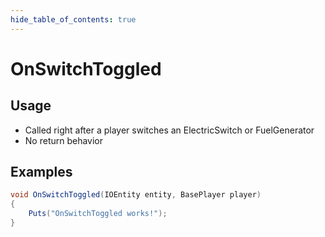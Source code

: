 ```yaml
---
hide_table_of_contents: true
---
```


# OnSwitchToggled

## Usage

* Called right after a player switches an ElectricSwitch or FuelGenerator
* No return behavior

## Examples

```csharp title=""
void OnSwitchToggled(IOEntity entity, BasePlayer player)
{
    Puts("OnSwitchToggled works!");
}
```
